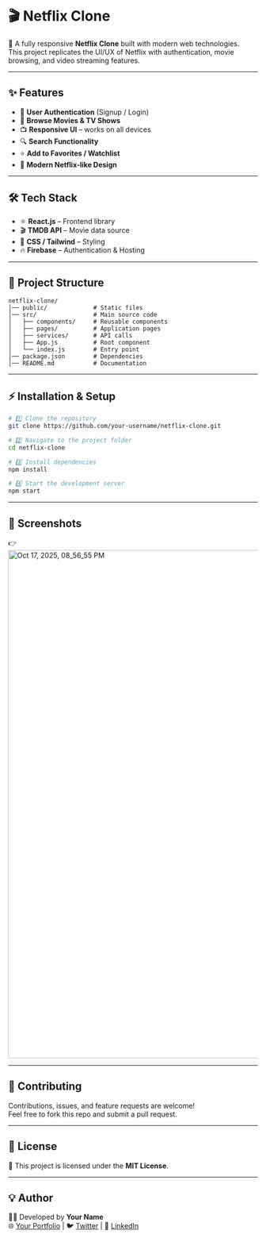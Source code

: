 # 🎬 Netflix Clone

🚀 A fully responsive **Netflix Clone** built with modern web technologies.  
This project replicates the UI/UX of Netflix with authentication, movie browsing, and video streaming features.  

---

## ✨ Features
- 🔑 **User Authentication** (Signup / Login)
- 🎥 **Browse Movies & TV Shows**
- 📺 **Responsive UI** – works on all devices
- 🔍 **Search Functionality**
- ⭐ **Add to Favorites / Watchlist**
- 🎨 **Modern Netflix-like Design**

---

## 🛠️ Tech Stack
- ⚛️ **React.js** – Frontend library  
- 🎬 **TMDB API** – Movie data source  
- 🎨 **CSS / Tailwind** – Styling  
- 🔥 **Firebase** – Authentication & Hosting  

---

## 📂 Project Structure
```
netflix-clone/
│── public/             # Static files
│── src/                # Main source code
│   ├── components/     # Reusable components
│   ├── pages/          # Application pages
│   ├── services/       # API calls
│   ├── App.js          # Root component
│   └── index.js        # Entry point
│── package.json        # Dependencies
│── README.md           # Documentation
```

---

## ⚡ Installation & Setup
```bash
# 1️⃣ Clone the repository
git clone https://github.com/your-username/netflix-clone.git

# 2️⃣ Navigate to the project folder
cd netflix-clone

# 3️⃣ Install dependencies
npm install

# 4️⃣ Start the development server
npm start
```

---

## 📸 Screenshots
👉 <img width="1536" height="1024" alt="Oct 17, 2025, 08_56_55 PM" src="https://github.com/user-attachments/assets/368b1ddb-1ef8-4015-b281-8bf46e6f5acd" />



---

## 🤝 Contributing
Contributions, issues, and feature requests are welcome!  
Feel free to fork this repo and submit a pull request.  

---

## 📜 License
📝 This project is licensed under the **MIT License**.  

---

## 💡 Author
👨‍💻 Developed by **Your Name**  
🌐 [Your Portfolio](#) | 🐦 [Twitter](#) | 💼 [LinkedIn](#)
